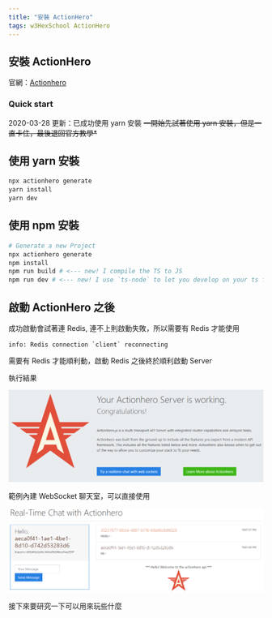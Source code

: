 ```yaml
---
title: "安裝 ActionHero"
tags: w3HexSchool ActionHero
---
```


## 安裝 ActionHero

官網：[Actionhero](https://www.actionherojs.com/)

### Quick start

2020-03-28 更新：已成功使用 yarn 安裝
~~一開始先試著使用 yarn 安裝，但是一直卡住，最後退回官方教學*~~

## 使用 yarn 安裝

```bash
npx actionhero generate
yarn install
yarn dev
```

## 使用 npm 安裝
```bash
# Generate a new Project
npx actionhero generate
npm install
npm run build # <--- new! I compile the TS to JS
npm run dev # <--- new! I use `ts-node` to let you develop on your ts files without compiling
```

## 啟動 ActionHero 之後

成功啟動會試著連 Redis, 連不上則啟動失敗，所以需要有 Redis 才能使用

```
info: Redis connection `client` reconnecting
```

需要有 Redis 才能順利動，啟動 Redis 之後終於順利啟動 Server

執行結果

![](/assets/images/2020-02-29/2020-02-29_22-03-31.png)

範例內建 WebSocket 聊天室，可以直接使用

![](/assets/images/2020-02-29/2020-02-29_22-07-50.png)

接下來要研究一下可以用來玩些什麼